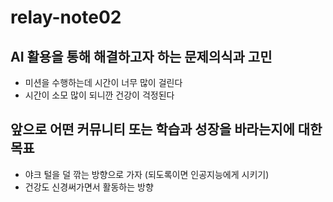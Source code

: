 # relay-note02

##  AI 활용을 통해 해결하고자 하는 문제의식과 고민
- 미션을 수행하는데 시간이 너무 많이 걸린다
- 시간이 소모 많이 되니깐 건강이 걱정된다

## 앞으로 어떤 커뮤니티 또는 학습과 성장을 바라는지에 대한 목표
- 야크 털을 덜 깎는 방향으로 가자 (되도록이면 인공지능에게 시키기)
- 건강도 신경써가면서 활동하는 방향
